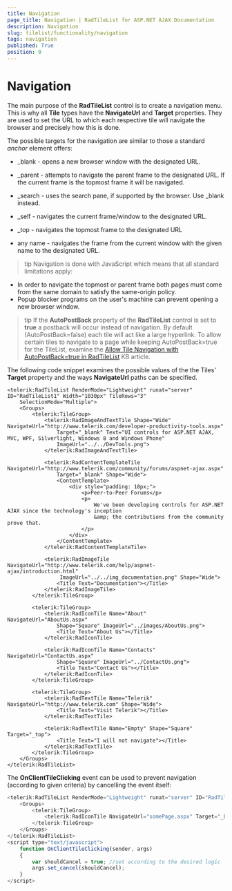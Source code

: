 ```yaml
---
title: Navigation
page_title: Navigation | RadTileList for ASP.NET AJAX Documentation
description: Navigation
slug: tilelist/functionality/navigation
tags: navigation
published: True
position: 0
---
```


# Navigation





The main purpose of the **RadTileList** control is to create a navigation menu. This is why all **Tile** types have the **NavigateUrl** and **Target** properties. They are used to set the URL to which each respective tile will navigate the browser and precisely how this is done.

The possible targets for the navigation are similar to those a standard *anchor* element offers:

* _blank - opens a new browser window with the designated URL.

* _parent - attempts to navigate the parent frame to the designated URL. If the current frame is the topmost frame it will be navigated.

* _search - uses the search pane, if supported by the browser. Use _blank instead.

* _self - navigates the current frame/window to the designated URL.

* _top - navigates the topmost frame to the designated URL

* any name - navigates the frame from the current window with the given name to the designated URL.

>tip Navigation is done with JavaScript which means that all standard limitations apply:
* In order to navigate the topmost or parent frame both pages must come from the same domain to satisfy the same-origin policy.
* Popup blocker programs on the user's machine can prevent opening a new browser window.


>tip If the **AutoPostBack** property of the **RadTileList** control is set to **true** a postback will occur instead of navigation. By default (AutoPostBack=false) each tile will act like a large hyperlink.
>To allow certain tiles to navigate to a page while keeping AutoPostBack=true for the TileList, examine the [Allow Tile Navigation with AutoPostBack=true in RadTileList](http://www.telerik.com/support/kb/aspnet-ajax/tilelist/details/allow-tile-navigation-with-autopostback=true-in-radtilelist) KB article.



The following code snippet examines the possible values of the the Tiles' **Target** property and the ways **NavigateUrl** paths can be specified.

````ASP.NET
<telerik:RadTileList RenderMode="Lightweight" runat="server" ID="RadTileList1" Width="1030px" TileRows="3"
	SelectionMode="Multiple">
	<Groups>
		<telerik:TileGroup>
			<telerik:RadImageAndTextTile Shape="Wide" NavigateUrl="http://www.telerik.com/developer-productivity-tools.aspx"
				Target="_blank" Text="UI controls for ASP.NET AJAX, MVC, WPF, Silverlight, Windows 8 and Windows Phone"
				ImageUrl="../../DevTools.png">
			</telerik:RadImageAndTextTile>

			<telerik:RadContentTemplateTile NavigateUrl="http://www.telerik.com/community/forums/aspnet-ajax.aspx"
				Target="_blank" Shape="Wide">
				<ContentTemplate>
					<div style="padding: 10px;">
						<p>Peer-to-Peer Forums</p>
						<p>
							We've been developing controls for ASP.NET AJAX since the technology's inception
							&amp; the contributions from the community prove that.
						</p>
					</div>
				</ContentTemplate>
			</telerik:RadContentTemplateTile>

			<telerik:RadImageTile NavigateUrl="http://www.telerik.com/help/aspnet-ajax/introduction.html"
				 ImageUrl="../../img_documentation.png" Shape="Wide">
				<Title Text="Documentation"></Title>
			</telerik:RadImageTile>
		</telerik:TileGroup>

		<telerik:TileGroup>
			<telerik:RadIconTile Name="About" NavigateUrl="AboutUs.aspx"
				Shape="Square" ImageUrl="../images/AboutUs.png">
				<Title Text="About Us"></Title>
			</telerik:RadIconTile>

			<telerik:RadIconTile Name="Contacts" NavigateUrl="ContactUs.aspx"
				Shape="Square" ImageUrl="../ContactUs.png">
				<Title Text="Contact Us"></Title>
			</telerik:RadIconTile>
		</telerik:TileGroup>

		<telerik:TileGroup>
			<telerik:RadTextTile Name="Telerik" NavigateUrl="http://www.telerik.com" Shape="Wide">
				<Title Text="Visit Telerik"></Title>
			</telerik:RadTextTile>

			<telerik:RadTextTile Name="Empty" Shape="Square" Target="_top">
				<Title Text="I will not navigate"></Title>
			</telerik:RadTextTile>
		</telerik:TileGroup>
	</Groups>
</telerik:RadTileList>
````



The **OnClientTileClicking** event can be used to prevent navigation (according to given criteria) by cancelling the event itself:

````JavaScript
<telerik:RadTileList RenderMode="Lightweight" runat="server" ID="RadTileList1" OnClientTileClicking="OnClientTileClicking">
	<Groups>
		<telerik:TileGroup>
			<telerik:RadIconTile NavigateUrl="somePage.aspx" Target="_blank"></telerik:RadIconTile>
		</telerik:TileGroup>
	</Groups>
</telerik:RadTileList>
<script type="text/javascript">
	function OnClientTileClicking(sender, args)
	{
		var shouldCancel = true; //set according to the desired logic
		args.set_cancel(shouldCancel);
	}
</script>
````


